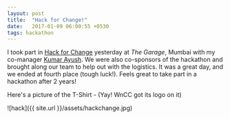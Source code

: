 ```yaml
---
layout: post
title:  "Hack for Change!"
date:   2017-01-09 06:00:55 +0530
tags: hackathon
---
```


I took part in [Hack for Change](https://hackforchange.io) yesterday at *The Garage*, Mumbai with my co-manager [Kumar Ayush](https://github.com/cheekujodhpur/). We were also co-sponsors of the hackathon and brought along our team to help out with the logistics.  It was a great day, and we ended at fourth place (tough luck!). Feels great to take part in a hackathon after 2 years!

Here's a picture of the T-Shirt - (Yay! WnCC got its logo on it)

![hack]({{ site.url }}/assets/hackchange.jpg)